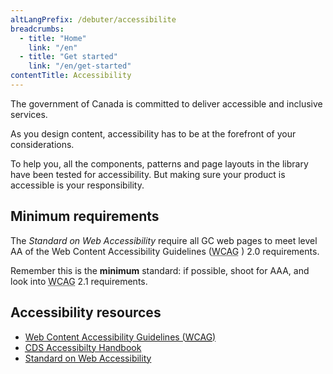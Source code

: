 ```yaml
---
altLangPrefix: /debuter/accessibilite
breadcrumbs:
  - title: "Home"
    link: "/en"
  - title: "Get started"
    link: "/en/get-started"
contentTitle: Accessibility
---
```

<p>The government of Canada is committed to deliver accessible and inclusive services.</p>

<p>As you design content, accessibility has to be at the forefront of your considerations.</p>

<p>To help you, all the components, patterns and page layouts in the library have been tested for accessibility. But making sure your product is accessible is your responsibility.</p>

<h2>Minimum requirements</h2>

<p>The <cite>Standard on Web Accessibility</cite> require all GC web pages to meet level AA of the Web Content Accessibility Guidelines (<abbr title="Web Content Accessibility Guidelines">WCAG</abbr> ) 2.0 requirements.</p>

<p>Remember this is the <strong>minimum</strong> standard: if possible, shoot for AAA, and look into <abbr title="Web Content Accessibility Guidelines">WCAG</abbr> 2.1 requirements. </p>

<h2>Accessibility resources</h2>
<ul>
  <li><a href="https://www.w3.org/WAI/standards-guidelines/wcag/">Web Content Accessibility Guidelines (<abbr title="Web Content Accessibility Guidelines">WCAG</abbr>)</a></li>
  <li><a href="https://digital.canada.ca/a11y/"><abbr title="Canadian Digital Service">CDS</abbr> Accessibilty Handbook</a></li>
  <li><a href="https://www.tbs-sct.gc.ca/pol/doc-eng.aspx?id=23601">Standard on Web Accessibility</a></li>
</ul>
